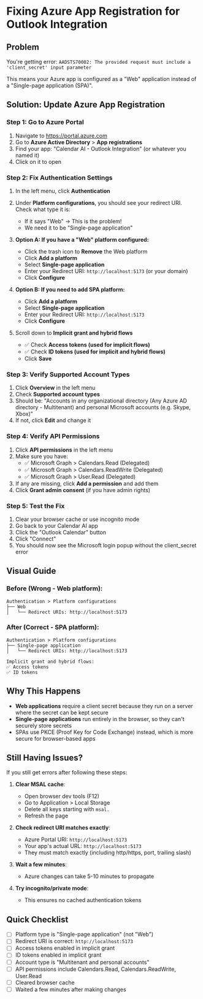 # Fixing Azure App Registration for Outlook Integration

## Problem
You're getting error: `AADSTS70002: The provided request must include a 'client_secret' input parameter`

This means your Azure app is configured as a "Web" application instead of a "Single-page application (SPA)".

## Solution: Update Azure App Registration

### Step 1: Go to Azure Portal
1. Navigate to https://portal.azure.com
2. Go to **Azure Active Directory** > **App registrations**
3. Find your app: "Calendar AI - Outlook Integration" (or whatever you named it)
4. Click on it to open

### Step 2: Fix Authentication Settings

1. In the left menu, click **Authentication**

2. Under **Platform configurations**, you should see your redirect URI. Check what type it is:
   - If it says "Web" → This is the problem!
   - We need it to be "Single-page application"

3. **Option A: If you have a "Web" platform configured:**
   - Click the trash icon to **Remove** the Web platform
   - Click **Add a platform**
   - Select **Single-page application**
   - Enter your Redirect URI: `http://localhost:5173` (or your domain)
   - Click **Configure**

4. **Option B: If you need to add SPA platform:**
   - Click **Add a platform**
   - Select **Single-page application**
   - Enter your Redirect URI: `http://localhost:5173`
   - Click **Configure**

5. Scroll down to **Implicit grant and hybrid flows**
   - ✅ Check **Access tokens (used for implicit flows)**
   - ✅ Check **ID tokens (used for implicit and hybrid flows)**
   - Click **Save**

### Step 3: Verify Supported Account Types

1. Click **Overview** in the left menu
2. Check **Supported account types**
3. Should be: "Accounts in any organizational directory (Any Azure AD directory - Multitenant) and personal Microsoft accounts (e.g. Skype, Xbox)"
4. If not, click **Edit** and change it

### Step 4: Verify API Permissions

1. Click **API permissions** in the left menu
2. Make sure you have:
   - ✅ Microsoft Graph > Calendars.Read (Delegated)
   - ✅ Microsoft Graph > Calendars.ReadWrite (Delegated)
   - ✅ Microsoft Graph > User.Read (Delegated)
3. If any are missing, click **Add a permission** and add them
4. Click **Grant admin consent** (if you have admin rights)

### Step 5: Test the Fix

1. Clear your browser cache or use incognito mode
2. Go back to your Calendar AI app
3. Click the "Outlook Calendar" button
4. Click "Connect"
5. You should now see the Microsoft login popup without the client_secret error

## Visual Guide

### Before (Wrong - Web platform):
```
Authentication > Platform configurations
├── Web
│   └── Redirect URIs: http://localhost:5173
```

### After (Correct - SPA platform):
```
Authentication > Platform configurations
├── Single-page application
│   └── Redirect URIs: http://localhost:5173

Implicit grant and hybrid flows:
✅ Access tokens
✅ ID tokens
```

## Why This Happens

- **Web applications** require a client secret because they run on a server where the secret can be kept secure
- **Single-page applications** run entirely in the browser, so they can't securely store secrets
- SPAs use PKCE (Proof Key for Code Exchange) instead, which is more secure for browser-based apps

## Still Having Issues?

If you still get errors after following these steps:

1. **Clear MSAL cache**: 
   - Open browser dev tools (F12)
   - Go to Application > Local Storage
   - Delete all keys starting with `msal.`
   - Refresh the page

2. **Check redirect URI matches exactly**:
   - Azure Portal URI: `http://localhost:5173`
   - Your app's actual URL: `http://localhost:5173`
   - They must match exactly (including http/https, port, trailing slash)

3. **Wait a few minutes**:
   - Azure changes can take 5-10 minutes to propagate

4. **Try incognito/private mode**:
   - This ensures no cached authentication tokens

## Quick Checklist

- [ ] Platform type is "Single-page application" (not "Web")
- [ ] Redirect URI is correct: `http://localhost:5173`
- [ ] Access tokens enabled in implicit grant
- [ ] ID tokens enabled in implicit grant
- [ ] Account type is "Multitenant and personal accounts"
- [ ] API permissions include Calendars.Read, Calendars.ReadWrite, User.Read
- [ ] Cleared browser cache
- [ ] Waited a few minutes after making changes

